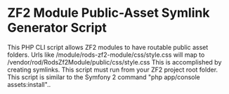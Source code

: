 # ZF2 Module Public-Asset Symlink Generator Script
This PHP CLI script allows ZF2 modules to have routable public asset folders. Urls like /module/rods-zf2-module/css/style.css will map to /vendor/rod/RodsZf2Module/public/css/style.css This is accomplished by creating symlinks. This script must run from your ZF2 project root folder. This script is similar to the Symfony 2 command  "php app/console assets:install"..
 
